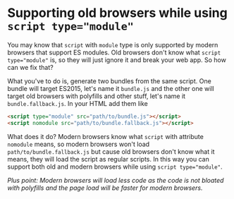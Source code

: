 # Supporting old browsers while using `script type="module"`
You may know that `script` with `module` type is only supported by modern browsers
that support ES modules. Old browsers don't know what `script type="module"` is,
so they will just ignore it and break your web app. So how can we fix that?

What you've to do is, generate two bundles from the same script. One bundle will
target ES2015, let's name it `bundle.js` and the other one will target old browsers with
polyfills and other stuff, let's name it `bundle.fallback.js`. In your HTML add them like
```html
<script type="module" src="path/to/bundle.js"></script>
<script nomodule src="path/to/bundle.fallback.js"></script>
```
What does it do? Modern browsers know what `script` with attribute `nomodule` means,
so modern browsers won't load `path/to/bundle.fallback.js` but cause old browsers
don't know what it means, they will load the script as regular scripts. In this way
you can support both old and modern browsers while using `script type="module"`.

*Plus point: Modern browsers will load less code as the code is not 
bloated with polyfills and the page load will be faster for modern browsers.*
